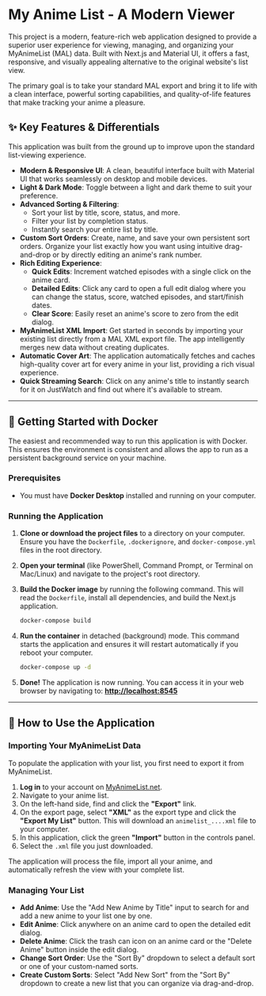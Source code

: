 # My Anime List - A Modern Viewer

This project is a modern, feature-rich web application designed to provide a superior user experience for viewing, managing, and organizing your MyAnimeList (MAL) data. Built with Next.js and Material UI, it offers a fast, responsive, and visually appealing alternative to the original website's list view.

The primary goal is to take your standard MAL export and bring it to life with a clean interface, powerful sorting capabilities, and quality-of-life features that make tracking your anime a pleasure.

## ✨ Key Features & Differentials

This application was built from the ground up to improve upon the standard list-viewing experience.

- **Modern & Responsive UI**: A clean, beautiful interface built with Material UI that works seamlessly on desktop and mobile devices.
- **Light & Dark Mode**: Toggle between a light and dark theme to suit your preference.
- **Advanced Sorting & Filtering**:
    - Sort your list by title, score, status, and more.
    - Filter your list by completion status.
    - Instantly search your entire list by title.
- **Custom Sort Orders**: Create, name, and save your own persistent sort orders. Organize your list exactly how you want using intuitive drag-and-drop or by directly editing an anime's rank number.
- **Rich Editing Experience**:
    - **Quick Edits**: Increment watched episodes with a single click on the anime card.
    - **Detailed Edits**: Click any card to open a full edit dialog where you can change the status, score, watched episodes, and start/finish dates.
    - **Clear Score**: Easily reset an anime's score to zero from the edit dialog.
- **MyAnimeList XML Import**: Get started in seconds by importing your existing list directly from a MAL XML export file. The app intelligently merges new data without creating duplicates.
- **Automatic Cover Art**: The application automatically fetches and caches high-quality cover art for every anime in your list, providing a rich visual experience.
- **Quick Streaming Search**: Click on any anime's title to instantly search for it on JustWatch and find out where it's available to stream.

---

## 🚀 Getting Started with Docker

The easiest and recommended way to run this application is with Docker. This ensures the environment is consistent and allows the app to run as a persistent background service on your machine.

### Prerequisites

- You must have **Docker Desktop** installed and running on your computer.

### Running the Application

1.  **Clone or download the project files** to a directory on your computer. Ensure you have the `Dockerfile`, `.dockerignore`, and `docker-compose.yml` files in the root directory.

2.  **Open your terminal** (like PowerShell, Command Prompt, or Terminal on Mac/Linux) and navigate to the project's root directory.

3.  **Build the Docker image** by running the following command. This will read the `Dockerfile`, install all dependencies, and build the Next.js application.
    ```bash
    docker-compose build
    ```

4.  **Run the container** in detached (background) mode. This command starts the application and ensures it will restart automatically if you reboot your computer.
    ```bash
    docker-compose up -d
    ```

5.  **Done!** The application is now running. You can access it in your web browser by navigating to:
    **[http://localhost:8545](http://localhost:8545)**

---

## 📖 How to Use the Application

### Importing Your MyAnimeList Data

To populate the application with your list, you first need to export it from MyAnimeList.

1.  **Log in** to your account on [MyAnimeList.net](https://myanimelist.net).
2.  Navigate to your anime list.
3.  On the left-hand side, find and click the **"Export"** link.
4.  On the export page, select **"XML"** as the export type and click the **"Export My List"** button. This will download an `animelist_....xml` file to your computer.
5.  In this application, click the green **"Import"** button in the controls panel.
6.  Select the `.xml` file you just downloaded.

The application will process the file, import all your anime, and automatically refresh the view with your complete list.

### Managing Your List

- **Add Anime**: Use the "Add New Anime by Title" input to search for and add a new anime to your list one by one.
- **Edit Anime**: Click anywhere on an anime card to open the detailed edit dialog.
- **Delete Anime**: Click the trash can icon on an anime card or the "Delete Anime" button inside the edit dialog.
- **Change Sort Order**: Use the "Sort By" dropdown to select a default sort or one of your custom-named sorts.
- **Create Custom Sorts**: Select "Add New Sort" from the "Sort By" dropdown to create a new list that you can organize via drag-and-drop.
